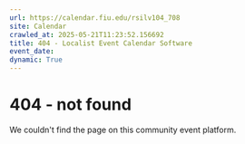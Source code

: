 ```yaml
---
url: https://calendar.fiu.edu/rsilv104_708
site: Calendar
crawled_at: 2025-05-21T11:23:52.156692
title: 404 - Localist Event Calendar Software
event_date: 
dynamic: True
---
```


# 404 - not found
We couldn't find the page on this community event platform.
